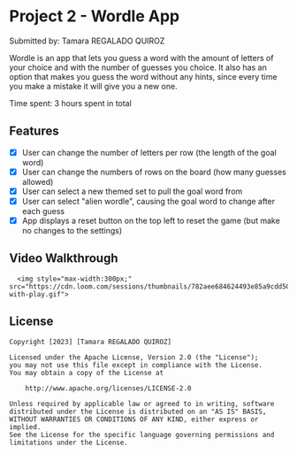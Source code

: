 # Project 2 - Wordle App

Submitted by: Tamara REGALADO QUIROZ

Wordle is an app that lets you guess a word with the amount of letters of your choice and with the number of guesses you choice. It also has an option that makes you guess the word without any hints, since every time you make a mistake it will give you a new one. 

Time spent: 3 hours spent in total

##  Features

- [x] User can change the number of letters per row (the length of the goal word)
- [x] User can change the numbers of rows on the board (how many guesses allowed)
- [x] User can select a new themed set to pull the goal word from
- [x] User can select "alien wordle", causing the goal word to change after each guess
- [x] App displays a reset button on the top left to reset the game (but make no changes to the settings)

## Video Walkthrough


      <img style="max-width:300px;" src="https://cdn.loom.com/sessions/thumbnails/782aee684624493e85a9cdd505d16795-with-play.gif">

## License

    Copyright [2023] [Tamara REGALADO QUIROZ]

    Licensed under the Apache License, Version 2.0 (the "License");
    you may not use this file except in compliance with the License.
    You may obtain a copy of the License at

        http://www.apache.org/licenses/LICENSE-2.0

    Unless required by applicable law or agreed to in writing, software
    distributed under the License is distributed on an "AS IS" BASIS,
    WITHOUT WARRANTIES OR CONDITIONS OF ANY KIND, either express or implied.
    See the License for the specific language governing permissions and
    limitations under the License.

